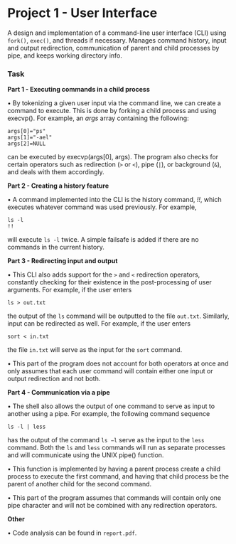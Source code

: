 # Project 1 - User Interface

A design and implementation of a command-line user interface (CLI) using ```fork()```, ```exec()```, and threads if necessary. Manages command history, input and output redirection, communication of parent and child processes by pipe, and keeps working directory info.

### Task

**Part 1 - Executing commands in a child process**

• By tokenizing a given user input via the command line, we can create a command to execute. This is done by forking a child process and using execvp(). For example, an _args_ array containing the following:

```
args[0]="ps"
args[1]="-ael"
args[2]=NULL
```

can be executed by execvp(args[0], args). The program also checks for certain operators such as redirection (```>``` or ```<```), pipe (```|```), or background (```&```), and deals with them accordingly.

**Part 2 - Creating a history feature**

• A command implemented into the CLI is the history command, _!!_, which executes whatever command was used previously. For example,


```
ls -l
!!
```

will execute ```ls -l``` twice. A simple failsafe is added if there are no commands in the current history.

**Part 3 - Redirecting input and output**

• This CLI also adds support for the ```>``` and ```<``` redirection operators, constantly checking for their existence in the post-processing of user arguments. For example, if the user enters

```
ls > out.txt
```

the output of the ```ls``` command will be outputted to the file ```out.txt```. Similarly, input can be redirected as well. For example, if the user enters

```
sort < in.txt
```
the file ```in.txt``` will serve as the input for the ```sort``` command.

• This part of the program does not account for both operators at once and only assumes that each user command will contain either one input or output redirection and not both.

**Part 4 - Communication via a pipe**

• The shell also allows the output of one command to serve as input to another using a pipe. For example, the following command sequence

```
ls -l | less
```

has the output of the command ```ls −l``` serve as the input to the ```less``` command. Both the ```ls``` and ```less``` commands will run as separate processes and will communicate using the UNIX pipe() function.

• This function is implemented by having a parent process create a child process to execute the first command, and having that child process be the parent of another child for the second command.

• This part of the program assumes that commands will contain only one pipe character and will not be combined with any redirection operators.

**Other**

• Code analysis can be found in ```report.pdf```.
